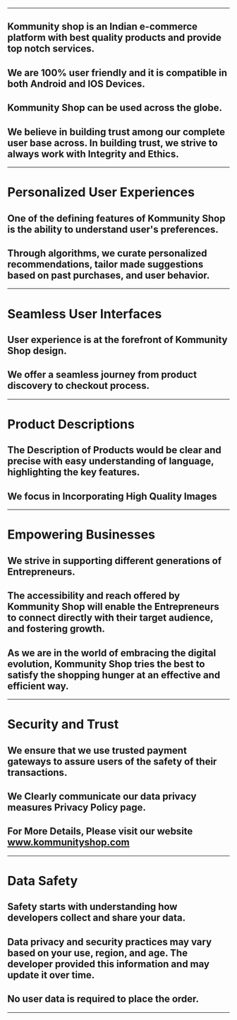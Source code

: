 
---
## Kommunity shop is an Indian e-commerce platform with best quality products and provide top notch services.

## We are 100% user friendly and it is compatible in both Android and IOS Devices. 

## Kommunity Shop can be used across the globe.

## We believe in building trust among our complete user base across. In building trust, we strive to always work with Integrity and Ethics.

---

# Personalized User Experiences

## One of the defining features of Kommunity Shop is the ability to understand user's preferences. 

## Through algorithms, we curate personalized recommendations, tailor made suggestions based on past purchases, and user behavior.

---

# Seamless User Interfaces

## User experience is at the forefront of Kommunity Shop design.

## We offer a seamless journey from product discovery to checkout process.

---

# Product Descriptions

## The Description of Products would be clear and precise with easy understanding of language, highlighting the key features.

## We focus in Incorporating High Quality Images

---

# Empowering Businesses

## We strive in supporting different generations of Entrepreneurs. 

##  The accessibility and reach offered by Kommunity Shop will enable the Entrepreneurs to connect directly with their target audience, and fostering growth.

## As we are in the world of embracing the digital evolution, Kommunity Shop tries the best to satisfy the shopping hunger at an effective and efficient way.

---

# Security and Trust

## We ensure that we use trusted payment gateways to assure users of the safety of their transactions.

## We Clearly communicate our data privacy measures Privacy Policy page.

## For More Details, Please visit our website www.kommunityshop.com

---

# Data Safety

## Safety starts with understanding how developers collect and share your data. 

## Data privacy and security practices may vary based on your use, region, and age. The developer provided this information and may update it over time.

## No user data is required to place the order.

---